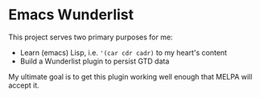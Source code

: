 # Emacs Wunderlist

This project serves two primary purposes for me:

- Learn (emacs) Lisp, i.e. `'(car cdr cadr)` to my heart's content
- Build a Wunderlist plugin to persist GTD data

My ultimate goal is to get this plugin working well enough that MELPA will accept it.